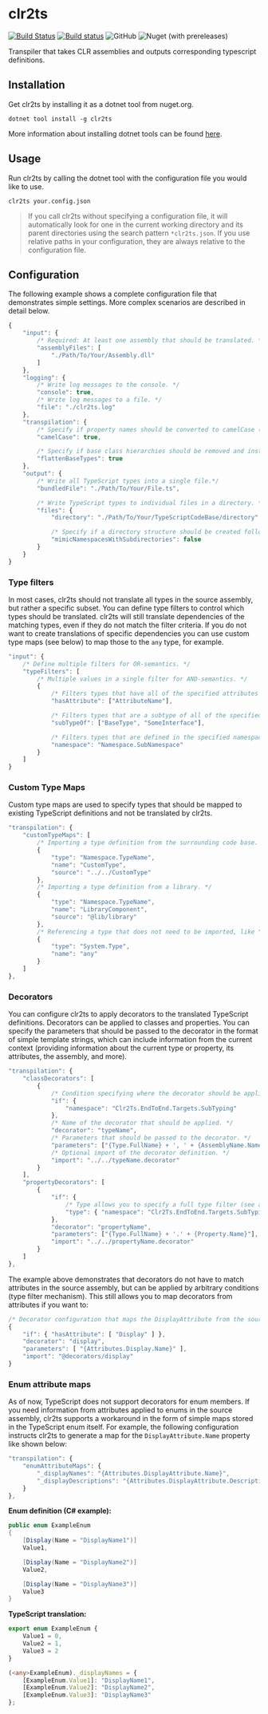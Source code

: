 # clr2ts
[![Build Status](https://travis-ci.com/Chips100/clr2ts.svg?branch=master)](https://travis-ci.com/Chips100/clr2ts)
[![Build status](https://ci.appveyor.com/api/projects/status/242dl9xb86ua6220?svg=true)](https://ci.appveyor.com/project/Chips100/clr2ts)
![GitHub](https://img.shields.io/github/license/Chips100/clr2ts.svg)
![Nuget (with prereleases)](https://img.shields.io/nuget/vpre/clr2ts.svg)

Transpiler that takes CLR assemblies and outputs corresponding typescript definitions.

## Installation
Get clr2ts by installing it as a dotnet tool from nuget.org.

```
dotnet tool install -g clr2ts
```

More information about installing dotnet tools can be found [here](https://docs.microsoft.com/en-us/dotnet/core/tools/dotnet-tool-install).

## Usage
Run clr2ts by calling the dotnet tool with the configuration file you would like to use.

```
clr2ts your.config.json
```

> If you call clr2ts without specifying a configuration file, it will automatically look for one in the current working directory and its parent directories using the search pattern `*clr2ts.json`. If you use relative paths in your configuration, they are always relative to the configuration file.

## Configuration
The following example shows a complete configuration file that demonstrates simple settings. More complex scenarios are described in detail below.

```js
{
    "input": {
        /* Required: At least one assembly that should be translated. */
        "assemblyFiles": [
            "./Path/To/Your/Assembly.dll"
        ]
    },
    "logging": {
        /* Write log messages to the console. */
        "console": true,
        /* Write log messages to a file. */
        "file": "./clr2ts.log"
    },
    "transpilation": {
        /* Specify if property names should be converted to camelCase (TypeScript convention). */
        "camelCase": true,

        /* Specify if base class hierarchies should be removed and instead all properties repeated in the subtype.*/
        "flattenBaseTypes": true
    },
    "output": {
        /* Write all TypeScript types into a single file.*/
        "bundledFile": "./Path/To/Your/File.ts",

        /* Write TypeScript types to individual files in a directory. */
        "files": {
            "directory": "./Path/To/Your/TypeScriptCodeBase/directory",

            /* Specify if a directory structure should be created following the namespaces of the assembly (otherwise all types are put into the directory). */
            "mimicNamespacesWithSubdirectories": false
        }
    }
}
```

### Type filters
In most cases, clr2ts should not translate all types in the source assembly, but rather a specific subset. You can define type filters to control which types should be translated. clr2ts will still translate dependencies of the matching types, even if they do not match the filter criteria. If you do not want to create translations of specific dependencies you can use custom type maps (see below) to map those to the `any` type, for example.

```js
"input": {
    /* Define multiple filters for OR-semantics. */
    "typeFilters": [
        /* Multiple values in a single filter for AND-semantics. */
        {
            /* Filters types that have all of the specified attributes applied to them. The "Attribute"-suffix can be omitted. */
            "hasAttribute": ["AttributeName"],

            /* Filters types that are a subtype of all of the specified types. */
            "subTypeOf": ["BaseType", "SomeInterface"],

            /* Filters types that are defined in the specified namespace (StartsWith-semantic). */
            "namespace": "Namespace.SubNamespace"
        }
    ]
}
```

### Custom Type Maps
Custom type maps are used to specify types that should be mapped to existing TypeScript definitions and not be translated by clr2ts. 

```js
"transpilation": {
    "customTypeMaps": [
        /* Importing a type definition from the surrounding code base. */
        {
            "type": "Namespace.TypeName",
            "name": "CustomType",
            "source": "../../CustomType"
        },
        /* Importing a type definition from a library. */
        {
            "type": "Namespace.TypeName",
            "name": "LibraryComponent",
            "source": "@lib/library"
        },
        /* Referencing a type that does not need to be imported, like "any". */
        {
            "type": "System.Type",
            "name": "any"
        }
    ]
},
```

### Decorators
You can configure clr2ts to apply decorators to the translated TypeScript definitions. Decorators can be applied to classes and properties. You can specify the parameters that should be passed to the decorator in the format of simple template strings, which can include information from the current context (providing information about the current type or property, its attributes, the assembly, and more).

```js
"transpilation": {
    "classDecorators": [
        {
            /* Condition specifying where the decorator should be applied, see type filters. */
            "if": {
                "namespace": "Clr2Ts.EndToEnd.Targets.SubTyping"
            },
            /* Name of the decorator that should be applied. */
            "decorator": "typeName",
            /* Parameters that should be passed to the decorator. */
            "parameters": ["{Type.FullName} + ', ' + {AssemblyName.Name}"],
            /* Optional import of the decorator definition. */
            "import": "../../typeName.decorator"
        }
    ],
    "propertyDecorators": [
        {
            "if": {
                /* Type allows you to specify a full type filter (see above) for the property's declaring type. */
                "type": { "namespace": "Clr2Ts.EndToEnd.Targets.SubTyping" }
            },
            "decorator": "propertyName",
            "parameters": ["{Type.FullName} + '.' + {Property.Name}"],
            "import": "../../propertyName.decorator"
        }
    ]
},
```

The example above demonstrates that decorators do not have to match attributes in the source assembly, but can be applied by arbitrary conditions (type filter mechanism). This still allows you to map decorators from attributes if you want to:

```js
/* Decorator configuration that maps the DisplayAttribute from the source assembly to the display decorator. */
{
    "if": { "hasAttribute": [ "Display" ] },
    "decorator": "display",
    "parameters": [ "{Attributes.Display.Name}" ],
    "import": "@decorators/display"
}
```

### Enum attribute maps
As of now, TypeScript does not support decorators for enum members. If you need information from attributes applied to enums in the source assembly, clr2ts supports a workaround in the form of simple maps stored in the TypeScript enum itself. For example, the following configuration instructs clr2ts to generate a map for the `DisplayAttribute.Name` property like shown below:  

```js
"transpilation": {
    "enumAttributeMaps": {
        "_displayNames": "{Attributes.DisplayAttribute.Name}",
        "_displayDescriptions": "{Attributes.DisplayAttribute.Description}"
    }
},
```

**Enum definition (C# example):**
```C#
public enum ExampleEnum
{
    [Display(Name = "DisplayName1")]
    Value1,

    [Display(Name = "DisplayName2")]
    Value2,

    [Display(Name = "DisplayName3")]
    Value3
}
```

**TypeScript translation:**

```ts
export enum ExampleEnum {
	Value1 = 0,
	Value2 = 1,
	Value3 = 2
}

(<any>ExampleEnum)._displayNames = {
	[ExampleEnum.Value1]: "DisplayName1",
	[ExampleEnum.Value2]: "DisplayName2",
	[ExampleEnum.Value3]: "DisplayName3"
};
```